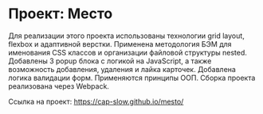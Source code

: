# Проект: Место

Для реализации этого проекта использованы технологии grid layout, flexbox и адаптивной верстки. Применена методология БЭМ для именования CSS классов и организации файловой структуры nested. Добавлены 3 popup блока с логикой на JavaScript, а также возможность добавления, удаления и лайка карточек. Добавлена логика валидации форм. Применяются принципы ООП. Сборка проекта реализована через Webpack.

Ссылка на проект: https://cap-slow.github.io/mesto/

